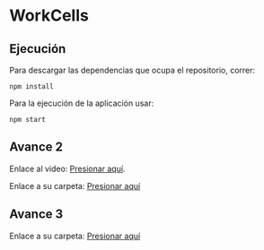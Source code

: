 # WorkCells

## Ejecución

Para descargar las dependencias que ocupa el repositorio, correr:

```
npm install
```

Para la ejecución de la aplicación usar:
```
npm start
```

## Avance 2

Enlace al video: [Presionar aquí](https://drive.google.com/file/d/17NkRQka-b3vlwttzGhn5-bTHge6w62Ak/view?usp=sharing).

Enlace a su carpeta: [Presionar aquí](https://github.com/EdCanCe/WorkCells/tree/main/avances/avance2)

## Avance 3

Enlace a su carpeta: [Presionar aquí](https://github.com/EdCanCe/WorkCells/tree/main/avances/avance3)